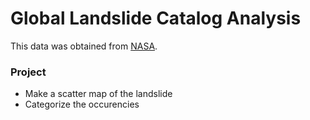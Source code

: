 # Global Landslide Catalog Analysis
This data was obtained from [NASA]('https://data.nasa.gov/Earth-Science/Global-Landslide-Catalog-Export/dd9e-wu2v').

### Project
- Make a scatter map of the landslide
- Categorize  the occurencies
